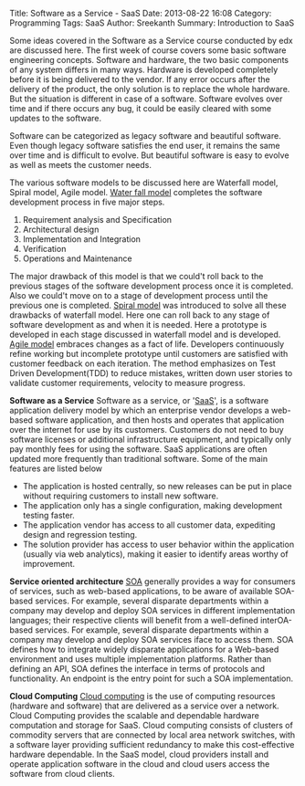 Title: Software as a Service - SaaS
Date: 2013-08-22 16:08
Category: Programming
Tags: SaaS
Author: Sreekanth
Summary: Introduction to SaaS

Some ideas covered in the Software as a Service course conducted by edx are discussed here. The first week of course covers some basic software engineering concepts. Software and hardware, the two basic components of any system differs in many ways. Hardware is developed completely before it is being delivered to the vendor. If any error occurs after the delivery of the product, the only solution is to replace the whole hardware. But the situation is different in case of a software. Software evolves over time and if there occurs any bug, it could be easily cleared with some updates to the software. 

Software can be categorized as legacy software and beautiful software. Even though legacy software satisfies the end user, it remains the same over time and is difficult to evolve. But beautiful software is easy to evolve as well as meets the customer needs. 

The various software models to be discussed here are Waterfall model, Spiral model, Agile model.
[Water fall model](http://en.wikipedia.org/wiki/Waterfall_model) completes the software development process in five major steps.

 1. Requirement analysis and Specification
 2. Architectural design
 3. Implementation and Integration
 4. Verification
 5. Operations and Maintenance

The major drawback of this model is that we could't roll back to the previous stages of the software development process once it is completed. Also we could't move on to a stage of development process until the previous one is completed. [Spiral model](http://en.wikipedia.org/wiki/Spiral_model) was introduced to solve all these drawbacks of waterfall model. Here one can roll back to any stage of software development as and when it is needed. Here a prototype is developed in each stage discussed in waterfall model and is developed.
[Agile model](http://en.wikipedia.org/wiki/Agile_software_development) embraces changes as a fact of life. Developers continuously refine working but incomplete prototype until customers are satisfied with customer feedback on each iteration. The method emphasizes on Test Driven Development(TDD) to reduce mistakes, written down user stories to validate customer requirements, velocity to measure progress.

**Software as a Service**
Software as a service, or '[SaaS](http://en.wikipedia.org/wiki/Software_as_a_service)', is a software application delivery model by which an enterprise vendor develops a web-based software application, and then hosts and operates that application over the internet for use by its customers. Customers do not need to buy software licenses or additional infrastructure equipment, and typically only pay monthly fees for using the software. SaaS applications are often updated more frequently than traditional software. Some of the main features are listed below

 - The application is hosted centrally, so new releases can be put in place without requiring customers to install new software.
 - The application only has a single configuration, making development testing faster.
 - The application vendor has access to all customer data, expediting design and regression testing.
 - The solution provider has access to user behavior within the application (usually via web analytics), making it easier to identify areas worthy of improvement.

**Service oriented architecture**
[SOA](http://en.wikipedia.org/wiki/Service-oriented_architecture) generally provides a way for consumers of services, such as web-based applications, to be aware of available SOA-based services. For example, several disparate departments within a company may develop and deploy SOA services in different implementation languages; their respective clients will benefit from a well-defined interOA-based services. For example, several disparate departments within a company may develop and deploy SOA services iface to access them. SOA defines how to integrate widely disparate applications for a Web-based environment and uses multiple implementation platforms. Rather than defining an API, SOA defines the interface in terms of protocols and functionality. An endpoint is the entry point for such a SOA implementation.

**Cloud Computing**
[Cloud computing](http://en.wikipedia.org/wiki/Cloud_computing) is the use of computing resources (hardware and software) that are delivered as a service over a network. Cloud Computing provides the scalable and dependable hardware computation and storage for SaaS. Cloud computing consists of clusters of commodity servers that are connected by local area network switches, with a software layer providing sufficient redundancy to make this cost-effective hardware dependable. In the SaaS model, cloud providers install and operate application software in the cloud and cloud users access the software from cloud clients.